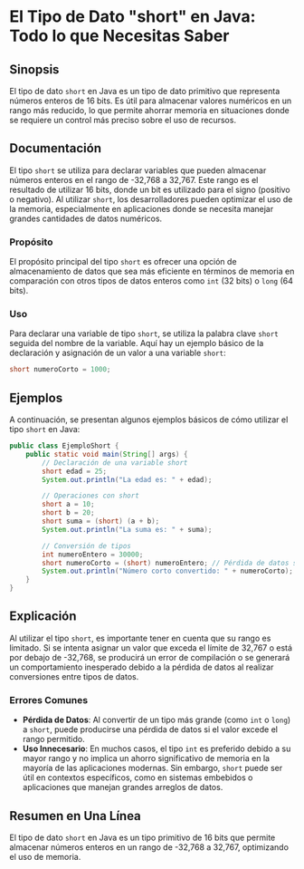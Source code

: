 <!--
Meta Description: # El Tipo de Dato "short" en Java: Todo lo que Necesitas Saber ## Sinopsis El tipo de dato `short` en Java es un tipo de dato primitivo que representa...
Meta Keywords: short, tipo, que, datos, rango
-->

# El Tipo de Dato "short" en Java: Todo lo que Necesitas Saber

## Sinopsis
El tipo de dato `short` en Java es un tipo de dato primitivo que representa números enteros de 16 bits. Es útil para almacenar valores numéricos en un rango más reducido, lo que permite ahorrar memoria en situaciones donde se requiere un control más preciso sobre el uso de recursos.

## Documentación
El tipo `short` se utiliza para declarar variables que pueden almacenar números enteros en el rango de -32,768 a 32,767. Este rango es el resultado de utilizar 16 bits, donde un bit es utilizado para el signo (positivo o negativo). Al utilizar `short`, los desarrolladores pueden optimizar el uso de la memoria, especialmente en aplicaciones donde se necesita manejar grandes cantidades de datos numéricos.

### Propósito
El propósito principal del tipo `short` es ofrecer una opción de almacenamiento de datos que sea más eficiente en términos de memoria en comparación con otros tipos de datos enteros como `int` (32 bits) o `long` (64 bits).

### Uso
Para declarar una variable de tipo `short`, se utiliza la palabra clave `short` seguida del nombre de la variable. Aquí hay un ejemplo básico de la declaración y asignación de un valor a una variable `short`:

```java
short numeroCorto = 1000;
```

## Ejemplos
A continuación, se presentan algunos ejemplos básicos de cómo utilizar el tipo `short` en Java:

```java
public class EjemploShort {
    public static void main(String[] args) {
        // Declaración de una variable short
        short edad = 25;
        System.out.println("La edad es: " + edad);

        // Operaciones con short
        short a = 10;
        short b = 20;
        short suma = (short) (a + b);
        System.out.println("La suma es: " + suma);

        // Conversión de tipos
        int numeroEntero = 30000;
        short numeroCorto = (short) numeroEntero; // Pérdida de datos si está fuera del rango
        System.out.println("Número corto convertido: " + numeroCorto);
    }
}
```

## Explicación
Al utilizar el tipo `short`, es importante tener en cuenta que su rango es limitado. Si se intenta asignar un valor que exceda el límite de 32,767 o está por debajo de -32,768, se producirá un error de compilación o se generará un comportamiento inesperado debido a la pérdida de datos al realizar conversiones entre tipos de datos.

### Errores Comunes
- **Pérdida de Datos**: Al convertir de un tipo más grande (como `int` o `long`) a `short`, puede producirse una pérdida de datos si el valor excede el rango permitido.
- **Uso Innecesario**: En muchos casos, el tipo `int` es preferido debido a su mayor rango y no implica un ahorro significativo de memoria en la mayoría de las aplicaciones modernas. Sin embargo, `short` puede ser útil en contextos específicos, como en sistemas embebidos o aplicaciones que manejan grandes arreglos de datos.

## Resumen en Una Línea
El tipo de dato `short` en Java es un tipo primitivo de 16 bits que permite almacenar números enteros en un rango de -32,768 a 32,767, optimizando el uso de memoria.